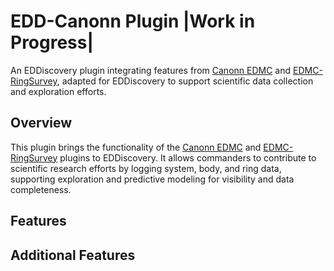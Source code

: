 # EDD-Canonn Plugin |Work in Progress| 

An EDDiscovery plugin integrating features from [Canonn EDMC](https://github.com/canonn-science/EDMC-Canonn) and [EDMC-RingSurvey](https://github.com/canonn-science/EDMC-RingSurvey), adapted for EDDiscovery to support scientific data collection and exploration efforts.

## Overview
This plugin brings the functionality of the [Canonn EDMC](https://github.com/canonn-science/EDMC-Canonn) and [EDMC-RingSurvey](https://github.com/canonn-science/EDMC-RingSurvey) plugins to EDDiscovery. It allows commanders to contribute to scientific research efforts by logging system, body, and ring data, supporting exploration and predictive modeling for visibility and data completeness.

## Features

## Additional Features

